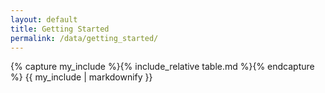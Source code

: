 ```yaml
---
layout: default
title: Getting Started
permalink: /data/getting_started/
---
```


<main>
    <div class="container" >
        <div class="">
            {% capture my_include %}{% include_relative table.md %}{% endcapture %}
            {{ my_include | markdownify }}
        </div>
    </div>
</main>